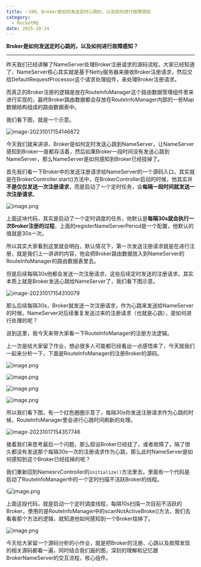 ```yaml
---
title: ✅106、Broker是如何发送定时心跳的，以及如何进行故障感知
category:
  - RocketMQ
date: 2025-10-24
---
```



**Broker是如何发送定时心跳的，以及如何进行故障感知？**

---

昨天我们已经讲解了NameServer处理Broker注册请求的源码流程，大家已经知道了，NameServer核心其实就是基于Netty服务器来接收Broker注册请求，然后交给DefaultRequestProcessor这个请求处理组件，来处理Broker注册请求。

而真正的Broker注册的逻辑是放在RouteInfoManager这个路由数据管理组件里来进行实现的，最终Broker路由数据都会存放在RouteInfoManager内部的一些Map数据结构组成的路由数据表中。

我们看下图，就是一个示意。

![image-20231017154146872](https://studyimages.oss-cn-beijing.aliyuncs.com/img/RocketMQ/202310/202310171544946.png)

今天我们就来讲讲，Broker是如何定时发送心跳到NameServer，让NameServer感知到Broker一直都存活着，然后如果Broker一段时间没有发送心跳到NameServer，那么NameServer是如何感知到Broker已经挂掉了。

首先我们看一下Broker中的发送注册请求给NameServer的一个源码入口，其实就是在BrokerController.start()方法中，在BrokerController启动的时候，他其实并**不是仅仅发送一次注册请求**，而是启动了一个定时任务，会**每隔一段时间就发送一次注册请求**。

![image.png](https://studyimages.oss-cn-beijing.aliyuncs.com/img/RocketMQ/202310/202310171544477.png)

上面这块代码，其实是启动了一个定时调度的任务，他默认是**每隔30s就会执行一次Broker注册的过程**，上面的registerNameServerPeriod是一个配置，他默认的值就是30s一次。

所以其实大家看到这里就会明白，默认情况下，第一次发送注册请求就是在进行注册，就是我们上一讲讲的内容，他会把Broker路由数据放入到NameServer的RouteInfoManager的路由数据表里去。

但是后续每隔30s他都会发送一次注册请求，这些后续定时发送的注册请求，其实本质上就是Broker发送心跳给NameServer了，我们看下图示意。

![image-20231017154310079](https://studyimages.oss-cn-beijing.aliyuncs.com/img/RocketMQ/202310/202310171544953.png)

那么后续每隔30s，Broker就发送一次注册请求，作为心跳来发送给NameServer的时候，NameServer对后续重复发送过来的注册请求（也就是心跳），是如何进行处理的呢？

说到这里，我今天来带大家看一下RouteInfoManager的注册方法逻辑。

上一次是给大家留了作业，想必很多人可能都已经看出一点感悟来了，今天就我们一起来分析一下，下面是RouteInfoManager的注册Broker的源码。

![image.png](https://studyimages.oss-cn-beijing.aliyuncs.com/img/RocketMQ/202310/202310171544396.png)

![image.png](https://studyimages.oss-cn-beijing.aliyuncs.com/img/RocketMQ/202310/202310171544804.png)

![image.png](https://studyimages.oss-cn-beijing.aliyuncs.com/img/RocketMQ/202310/202310171544527.png)

![image.png](https://studyimages.oss-cn-beijing.aliyuncs.com/img/RocketMQ/202310/202310171544169.png)

所以我们看下图，有一个红色圈圈示意了，每隔30s你发送注册请求作为心跳的时候，RouteInfoManager里会进行心跳时间刷新的处理。

![image-20231017154357746](https://studyimages.oss-cn-beijing.aliyuncs.com/img/RocketMQ/202310/202310171544446.png)

接着我们来思考最后一个问题，那么假设Broker已经挂了，或者故障了，隔了很久都没有发送那个每隔30s一次的注册请求作为心跳，那么此时NameServer是如何感知到这个Broker已经挂掉的呢？

我们重新回到NamesrvController的`initialize()`方法里去，里面有一个代码是启动了RouteInfoManager中的一个定时扫描不活跃Broker的线程。

t![image.png](https://studyimages.oss-cn-beijing.aliyuncs.com/img/RocketMQ/202310/202310171544924.png)

上面这段代码，就是启动一个定时调度线程，每隔10s扫描一次目前不活跃的Broker，使用的是RouteInfoManager中的scanNotActiveBroke()方法，我们去看看那个方法的逻辑，就知道他如何感知到一个Broker挂掉了。

![image.png](https://studyimages.oss-cn-beijing.aliyuncs.com/img/RocketMQ/202310/202310171544099.png)

今天给大家留一个源码分析的小作业，就是把Broker的注册、心跳以及故障发现的相关源码都看一遍，同时结合我们画的图，深刻的理解和记忆跟BrokerNameServer的交互流程，核心组件。